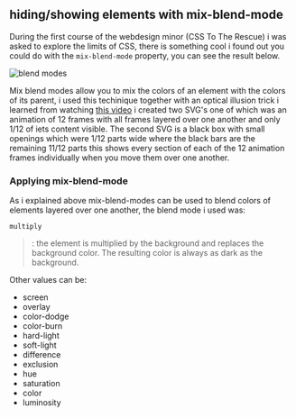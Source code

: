 ## hiding/showing elements with mix-blend-mode

During the first course of the webdesign minor (CSS To The Rescue) i was asked to explore the limits of CSS, there is something cool i found out you could do with the `mix-blend-mode` property, you can see the result below.

![blend modes](https://user-images.githubusercontent.com/36195440/86238680-37959c00-bb9e-11ea-8e80-3f14e48ee3e2.gif)

Mix blend modes allow you to mix the colors of an element with the colors of its parent, i used this techinique together with an optical illusion trick i learned from watching [ this video](https://www.youtube.com/watch?v=lvvcRdwNhGM) i created two SVG's one of which was an animation of 12 frames with all frames layered over one another and only 1/12 of iets content visible.
The second SVG is a black box with small openings which were 1/12 parts wide where the black bars are the remaining 11/12 parts this shows every section of each of the 12 animation frames individually when you move them over one another.

### Applying mix-blend-mode
As i explained above mix-blend-modes can be used to blend colors of elements layered over one another, the blend mode i used was: 

`multiply`
>: the element is multiplied by the background and replaces the background color. The resulting color is always as dark as the background.

Other values can be:
* screen
* overlay
* color-dodge
* color-burn
* hard-light
* soft-light
* difference
* exclusion
* hue
* saturation
* color
* luminosity
